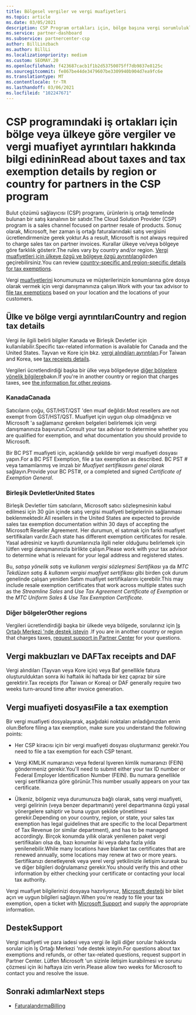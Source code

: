 ```yaml
---
title: Bölgesel vergiler ve vergi muafiyetleri
ms.topic: article
ms.date: 03/05/2021
description: CSP Program ortakları için, bölge başına vergi sorumlulukları, CSP satışları için vergi muafiyetlerini gönderme ve vergi sorularına yönelik destek alma hakkında bilgi edinin.
ms.service: partner-dashboard
ms.subservice: partnercenter-csp
author: BillLinzbach
ms.author: BillLi
ms.localizationpriority: medium
ms.custom: SEOMAY.20
ms.openlocfilehash: f423687cacb1f1b2d53750075ff7db9837e8125c
ms.sourcegitcommit: fe867be44de3479607be3309940b904d7ea9fc6e
ms.translationtype: MT
ms.contentlocale: tr-TR
ms.lasthandoff: 03/06/2021
ms.locfileid: "102247671"
---
```

# <a name="read-about-taxes-and-tax-exemption-details-by-region-or-country-for-partners-in-the-csp-program"></a><span data-ttu-id="4afe0-103">CSP programındaki iş ortakları için bölge veya ülkeye göre vergiler ve vergi muafiyet ayrıntıları hakkında bilgi edinin</span><span class="sxs-lookup"><span data-stu-id="4afe0-103">Read about taxes and tax exemption details by region or country for partners in the CSP program</span></span>


<span data-ttu-id="4afe0-104">Bulut çözümü sağlayıcısı (CSP) programı, ürünlerin iş ortağı temelinde bulunan bir satış kanalının bir satıdır.</span><span class="sxs-lookup"><span data-stu-id="4afe0-104">The Cloud Solution Provider (CSP) program is a sales channel focused on partner resale of products.</span></span> <span data-ttu-id="4afe0-105">Sonuç olarak, Microsoft, her zaman iş ortağı faturalarındaki satış vergisini ücretlendirmenize gerek yoktur.</span><span class="sxs-lookup"><span data-stu-id="4afe0-105">As a result, Microsoft is not always required to charge sales tax on partner invoices.</span></span> <span data-ttu-id="4afe0-106">Kurallar ülkeye ve/veya bölgeye göre farklılık gösterir.</span><span class="sxs-lookup"><span data-stu-id="4afe0-106">The rules vary by country and/or region.</span></span> <span data-ttu-id="4afe0-107">[Vergi muafiyetleri için ülkeye özgü ve bölgeye özgü ayrıntıları](#country-and-region-tax-details)gözden geçirebilirsiniz.</span><span class="sxs-lookup"><span data-stu-id="4afe0-107">You can review [country-specific and region-specific details for tax exemptions](#country-and-region-tax-details).</span></span>

<span data-ttu-id="4afe0-108">Vergi [muafiyetlerini](#file-a-tax-exemption) konumunuza ve müşterilerinizin konumlarına göre dosya olarak vermek için vergi danışmanınıza çalışın.</span><span class="sxs-lookup"><span data-stu-id="4afe0-108">Work with your tax advisor to [file tax exemptions](#file-a-tax-exemption) based on your location and the locations of your customers.</span></span>

## <a name="country-and-region-tax-details"></a><span data-ttu-id="4afe0-109">Ülke ve bölge vergi ayrıntıları</span><span class="sxs-lookup"><span data-stu-id="4afe0-109">Country and region tax details</span></span>

<span data-ttu-id="4afe0-110">Vergi ile ilgili belirli bilgiler Kanada ve Birleşik Devletler için kullanılabilir.</span><span class="sxs-lookup"><span data-stu-id="4afe0-110">Specific tax-related information is available for Canada and the United States.</span></span> <span data-ttu-id="4afe0-111">Tayvan ve Kore için bkz. [vergi alındıları ayrıntıları](#tax-receipts-and-daf).</span><span class="sxs-lookup"><span data-stu-id="4afe0-111">For Taiwan and Korea, see [tax receipts details](#tax-receipts-and-daf).</span></span>

<span data-ttu-id="4afe0-112">Vergileri ücretlendirdiği başka bir ülke veya bölgedeyse [diğer bölgelere yönelik bilgilere](#other-regions)bakın.</span><span class="sxs-lookup"><span data-stu-id="4afe0-112">If you're in another country or region that charges taxes, see [the information for other regions](#other-regions).</span></span>


### <a name="canada"></a><span data-ttu-id="4afe0-113">Kanada</span><span class="sxs-lookup"><span data-stu-id="4afe0-113">Canada</span></span>

<span data-ttu-id="4afe0-114">Satıcıların çoğu, GST/HST/QST 'den muaf değildir.</span><span class="sxs-lookup"><span data-stu-id="4afe0-114">Most resellers are not exempt from GST/HST/QST.</span></span> <span data-ttu-id="4afe0-115">Muafiyet için uygun olup olmadığınızı ve Microsoft 'a sağlamanız gereken belgeleri belirlemek için vergi danışmanınıza başvurun.</span><span class="sxs-lookup"><span data-stu-id="4afe0-115">Consult your tax advisor to determine whether you are qualified for exemption, and what documentation you should provide to Microsoft.</span></span>

<span data-ttu-id="4afe0-116">Bir BC PST muafiyeti için, açıklandığı şekilde bir vergi muafiyeti dosyası yapın.</span><span class="sxs-lookup"><span data-stu-id="4afe0-116">For a BC PST Exemption, file a tax exemption as described.</span></span> <span data-ttu-id="4afe0-117">BC PST # veya tamamlanmış ve imzalı bir *Muafiyet sertifikasını genel olarak* sağlayın.</span><span class="sxs-lookup"><span data-stu-id="4afe0-117">Provide your BC PST#, or a completed and signed *Certificate of Exemption General*.</span></span>

### <a name="united-states"></a><span data-ttu-id="4afe0-118">Birleşik Devletler</span><span class="sxs-lookup"><span data-stu-id="4afe0-118">United States</span></span>

<span data-ttu-id="4afe0-119">Birleşik Devletler tüm satıcıların, Microsoft satıcı sözleşmesinin kabul edilmesi için 30 gün içinde satış vergisi muafiyeti belgelerinin sağlanması beklenmektedir.</span><span class="sxs-lookup"><span data-stu-id="4afe0-119">All resellers in the United States are expected to provide sales tax exemption documentation within 30 days of accepting the Microsoft Reseller Agreement.</span></span> <span data-ttu-id="4afe0-120">Her durumun, el satımak için farklı muafiyet sertifikaları vardır.</span><span class="sxs-lookup"><span data-stu-id="4afe0-120">Each state has different exemption certificates for resale.</span></span> <span data-ttu-id="4afe0-121">Yasal adresiniz ve kayıtlı durumlarınızla ilgili neler olduğunu belirlemek için lütfen vergi danışmanınızla birlikte çalışın.</span><span class="sxs-lookup"><span data-stu-id="4afe0-121">Please work with your tax advisor to determine what is relevant for your legal address and registered states.</span></span>

<span data-ttu-id="4afe0-122">Bu, *satışa yönelik satış* ve *kullanım vergisi sözleşmesi Sertifikası* ya da *MTC Tekdüzen satış & kullanım vergisi muafiyet sertifikası* gibi birden çok durum genelinde çalışan yeniden Satım muafiyet sertifikalarını içerebilir.</span><span class="sxs-lookup"><span data-stu-id="4afe0-122">This may include resale exemption certificates that work across multiple states such as the *Streamline Sales* and *Use Tax Agreement Certificate of Exemption* or the *MTC Uniform Sales & Use Tax Exemption Certificate*.</span></span>

### <a name="other-regions"></a><span data-ttu-id="4afe0-123">Diğer bölgeler</span><span class="sxs-lookup"><span data-stu-id="4afe0-123">Other regions</span></span>

<span data-ttu-id="4afe0-124">Vergileri ücretlendirdiği başka bir ülkede veya bölgede, sorularınız için [Iş Ortağı Merkezi 'nde destek isteyin](#support) .</span><span class="sxs-lookup"><span data-stu-id="4afe0-124">If you are in another country or region that charges taxes, [request support in Partner Center](#support) for your questions.</span></span>

## <a name="tax-receipts-and-daf"></a><span data-ttu-id="4afe0-125">Vergi makbuzları ve DAF</span><span class="sxs-lookup"><span data-stu-id="4afe0-125">Tax receipts and DAF</span></span>

<span data-ttu-id="4afe0-126">Vergi alındıları (Tayvan veya Kore için) veya Baf genellikle fatura oluşturulduktan sonra iki haftalık iki haftada bir kez çapraz bir süre gerektirir.</span><span class="sxs-lookup"><span data-stu-id="4afe0-126">Tax receipts (for Taiwan or Korea) or DAF generally require two weeks turn-around time after invoice generation.</span></span>

## <a name="file-a-tax-exemption"></a><span data-ttu-id="4afe0-127">Vergi muafiyeti dosyası</span><span class="sxs-lookup"><span data-stu-id="4afe0-127">File a tax exemption</span></span>

<span data-ttu-id="4afe0-128">Bir vergi muafiyeti dosyalayarak, aşağıdaki noktaları anladığınızdan emin olun:</span><span class="sxs-lookup"><span data-stu-id="4afe0-128">Before filing a tax exemption, make sure you understand the following points:</span></span>

- <span data-ttu-id="4afe0-129">Her CSP kiracısı için bir vergi muafiyeti dosyası oluşturmanız gerekir.</span><span class="sxs-lookup"><span data-stu-id="4afe0-129">You need to file a tax exemption for each CSP tenant.</span></span>

- <span data-ttu-id="4afe0-130">Vergi KIMLIK numaranızı veya federal Işveren kimlik numaranızı (FEIN) göndermeniz gerekir.</span><span class="sxs-lookup"><span data-stu-id="4afe0-130">You'll need to submit either your tax ID number or Federal Employer Identification Number (FEIN).</span></span> <span data-ttu-id="4afe0-131">Bu numara genellikle vergi sertifikanıza göre görünür.</span><span class="sxs-lookup"><span data-stu-id="4afe0-131">This number usually appears on your tax certificate.</span></span>

- <span data-ttu-id="4afe0-132">Ülkeniz, bölgeniz veya durumunuza bağlı olarak, satış vergi muafiyeti, vergi gelirinin (veya benzer departmanın) yerel departmanına özgü yasal yönergelere sahiptir ve buna uygun şekilde yönetilmesi gerekir.</span><span class="sxs-lookup"><span data-stu-id="4afe0-132">Depending on your country, region, or state, your sales tax exemption has legal guidelines that are specific to the local Department of Tax Revenue (or similar department), and has to be managed accordingly.</span></span> <span data-ttu-id="4afe0-133">Birçok konumda yıllık olarak yenilenen paket vergi sertifikaları olsa da, bazı konumlar iki veya daha fazla yılda yenilenebilir.</span><span class="sxs-lookup"><span data-stu-id="4afe0-133">While many locations have blanket tax certificates that are renewed annually, some locations may renew at two or more years.</span></span> <span data-ttu-id="4afe0-134">Sertifikanızı denetleyerek veya yerel vergi yetkilinizle iletişim kurarak bu ve diğer bilgileri doğrulamanız gerekir.</span><span class="sxs-lookup"><span data-stu-id="4afe0-134">You should verify this and other information by either checking your certificate or contacting your local tax authority.</span></span>

<span data-ttu-id="4afe0-135">Vergi muafiyet bilgilerinizi dosyaya hazırlıyoruz, [Microsoft desteği](https://partner.microsoft.com/dashboard/support/csp/servicerequests/create?stage=2&topicid=92930319-ced6-c18b-d7a6-d62b22d60aa5) bir bilet açın ve uygun bilgileri sağlayın.</span><span class="sxs-lookup"><span data-stu-id="4afe0-135">When you're ready to file your tax exemption, open a ticket with [Microsoft Support](https://partner.microsoft.com/dashboard/support/csp/servicerequests/create?stage=2&topicid=92930319-ced6-c18b-d7a6-d62b22d60aa5) and supply the appropriate information.</span></span>

## <a name="support"></a><span data-ttu-id="4afe0-136">Destek</span><span class="sxs-lookup"><span data-stu-id="4afe0-136">Support</span></span>

<span data-ttu-id="4afe0-137">Vergi muafiyeti ve para iadesi veya vergi ile ilgili diğer sorular hakkında sorular için Iş Ortağı Merkezi 'nde destek isteyin.</span><span class="sxs-lookup"><span data-stu-id="4afe0-137">For questions about tax exemptions and refunds, or other tax-related questions, request support in Partner Center.</span></span> <span data-ttu-id="4afe0-138">Lütfen Microsoft 'un sizinle iletişim kurabilmesi ve sorunu çözmesi için iki haftaya izin verin.</span><span class="sxs-lookup"><span data-stu-id="4afe0-138">Please allow two weeks for Microsoft to contact you and resolve the issue.</span></span>

## <a name="next-steps"></a><span data-ttu-id="4afe0-139">Sonraki adımlar</span><span class="sxs-lookup"><span data-stu-id="4afe0-139">Next steps</span></span>

- [<span data-ttu-id="4afe0-140">Faturalandırma</span><span class="sxs-lookup"><span data-stu-id="4afe0-140">Billing</span></span>](billing.md)
